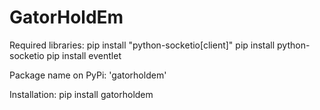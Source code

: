 # GatorHoldEm
Required libraries:
pip install "python-socketio[client]"
pip install python-socketio
pip install eventlet

Package name on PyPi: 'gatorholdem'

Installation: pip install gatorholdem

